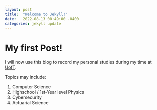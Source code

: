 ```yaml
---
layout: post
title:  "Welcome to Jekyll!"
date:   2022-08-13 00:49:00 -0400
categories: jekyll update
---
```


# My first Post!

I will now use this blog to record my personal studies during my time at [UofT](https://www.utoronto.ca/).

Topics may include:
1. Computer Science
2. Highschool / 1st-Year level Physics
3. Cybersecurity
4. Actuarial Science

